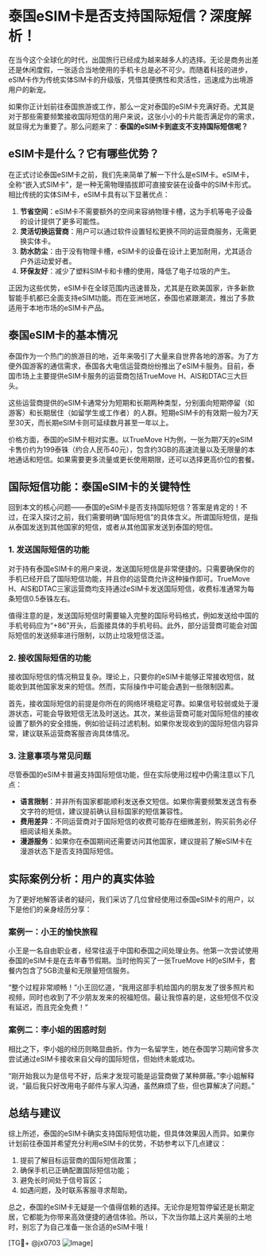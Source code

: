 # 泰国eSIM卡是否支持国际短信？深度解析！

在当今这个全球化的时代，出国旅行已经成为越来越多人的选择。无论是商务出差还是休闲度假，一张适合当地使用的手机卡总是必不可少。而随着科技的进步，eSIM卡作为传统实体SIM卡的升级版，凭借其便携性和灵活性，迅速成为出境游用户的新宠。

如果你正计划前往泰国旅游或工作，那么一定对泰国的eSIM卡充满好奇。尤其是对于那些需要频繁接收国际短信的用户来说，这张小小的卡片能否满足你的需求，就显得尤为重要了。那么问题来了：**泰国的eSIM卡到底支不支持国际短信呢？**

## eSIM卡是什么？它有哪些优势？

在正式讨论泰国eSIM卡之前，我们先来简单了解一下什么是eSIM卡。eSIM卡，全称“嵌入式SIM卡”，是一种无需物理插拔即可直接安装在设备中的SIM卡形式。相比传统的实体SIM卡，eSIM卡具有以下显著优点：

1. **节省空间**：eSIM卡不需要额外的空间来容纳物理卡槽，这为手机等电子设备的设计提供了更多可能性。
2. **灵活切换运营商**：用户可以通过软件设置轻松更换不同的运营商服务，无需更换实体卡。
3. **防水防尘**：由于没有物理卡槽，eSIM卡的设备在设计上更加耐用，尤其适合户外运动爱好者。
4. **环保友好**：减少了塑料SIM卡和卡槽的使用，降低了电子垃圾的产生。

正因为这些优势，eSIM卡在全球范围内迅速普及，尤其是在欧美国家，许多新款智能手机都已全面支持eSIM功能。而在亚洲地区，泰国也紧跟潮流，推出了多款适用于本地市场的eSIM卡产品。

## 泰国eSIM卡的基本情况

泰国作为一个热门的旅游目的地，近年来吸引了大量来自世界各地的游客。为了方便外国游客的通信需求，泰国各大电信运营商纷纷推出了eSIM卡服务。目前，泰国市场上主要提供eSIM卡服务的运营商包括TrueMove H、AIS和DTAC三大巨头。

这些运营商提供的eSIM卡通常分为短期和长期两种类型，分别面向短期停留（如游客）和长期居住（如留学生或工作者）的人群。短期eSIM卡的有效期一般为7天至30天，而长期eSIM卡则可延续数月甚至一年以上。

价格方面，泰国的eSIM卡相对实惠。以TrueMove H为例，一张为期7天的eSIM卡售价约为199泰铢（约合人民币40元），包含约3GB的高速流量以及无限量的本地通话和短信。如果需要更多流量或更长使用期限，还可以选择更高价位的套餐。

## 国际短信功能：泰国eSIM卡的关键特性

回到本文的核心问题——泰国的eSIM卡是否支持国际短信？答案是肯定的！不过，在深入探讨之前，我们需要明确“国际短信”的具体含义。所谓国际短信，是指从泰国发送到其他国家的短信，或者从其他国家发送到泰国的短信。

### 1. 发送国际短信的功能

对于持有泰国eSIM卡的用户来说，发送国际短信是非常便捷的。只需要确保你的手机已经开启了国际短信功能，并且你的运营商允许这种操作即可。TrueMove H、AIS和DTAC三家运营商均支持通过eSIM卡发送国际短信，收费标准通常为每条短信0.5泰铢左右。

值得注意的是，发送国际短信时需要输入完整的国际号码格式，例如发送给中国的手机号码应为“+86”开头，后面接具体的手机号码。此外，部分运营商可能会对国际短信的发送频率进行限制，以防止垃圾短信泛滥。

### 2. 接收国际短信的功能

接收国际短信的情况稍显复杂。理论上，只要你的eSIM卡能够正常接收短信，就能收到其他国家发来的短信。然而，实际操作中可能会遇到一些限制因素。

首先，接收国际短信的前提是你所在的网络环境稳定可靠。如果信号较弱或处于漫游状态，可能会导致短信无法及时送达。其次，某些运营商可能对国际短信的接收设置了额外的安全措施，例如验证码过滤机制。如果你发现收到的国际短信内容异常，建议联系运营商客服咨询具体情况。

### 3. 注意事项与常见问题

尽管泰国的eSIM卡普遍支持国际短信功能，但在实际使用过程中仍需注意以下几点：

- **语言限制**：并非所有国家都能顺利发送泰文短信。如果你需要频繁发送含有泰文字符的短信，建议提前确认目标国家的短信兼容性。
- **费用差异**：不同运营商对于国际短信的收费可能存在细微差别，购买前务必仔细阅读相关条款。
- **漫游服务**：如果你在泰国期间还需要访问其他国家，建议提前了解eSIM卡在漫游状态下是否支持国际短信。

## 实际案例分析：用户的真实体验

为了更好地解答读者的疑问，我们采访了几位曾经使用过泰国eSIM卡的用户，以下是他们的亲身经历分享：

### 案例一：小王的愉快旅程

小王是一名自由职业者，经常往返于中国和泰国之间处理业务。他第一次尝试使用泰国的eSIM卡是在去年春节假期。当时他购买了一张TrueMove H的eSIM卡，套餐内包含了5GB流量和无限量短信服务。

“整个过程非常顺畅！”小王回忆道，“我用这部手机给国内的朋友发了很多照片和视频，同时也收到了不少朋友发来的祝福短信。最让我惊喜的是，这些短信不仅没有延迟，而且完全免费！”

### 案例二：李小姐的困惑时刻

相比之下，李小姐的经历则略显曲折。作为一名留学生，她在泰国学习期间曾多次尝试通过eSIM卡接收来自父母的国际短信，但始终未能成功。

“刚开始我以为是信号不好，后来才发现可能是运营商做了某种屏蔽。”李小姐解释说，“最后我只好改用电子邮件与家人沟通，虽然麻烦了些，但也算解决了问题。”

## 总结与建议

综上所述，泰国的eSIM卡确实支持国际短信功能，但具体效果因人而异。如果你计划前往泰国并希望充分利用eSIM卡的优势，不妨参考以下几点建议：

1. 提前了解目标运营商的国际短信政策；
2. 确保手机已正确配置国际短信功能；
3. 避免长时间处于信号盲区；
4. 如遇问题，及时联系客服寻求帮助。

总之，泰国的eSIM卡无疑是一个值得信赖的选择。无论你是短暂停留还是长期定居，它都能为你带来高效便捷的通信体验。所以，下次当你踏上这片美丽的土地时，别忘了为自己准备一张合适的eSIM卡哦！

[TG💪+ @jx0703 ![Image](https://github.com/user-attachments/assets/dbca1d08-cadb-493c-b0ec-ad6f7a83f270)]